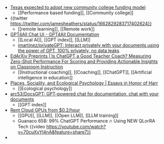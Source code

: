 - [Texas expected to adopt new community college funding model](https://www.insidehighered.com/news/institutions/community-colleges/2023/06/02/texas-expected-adopt-new-community-college-funding)
	- [[Performance based funding]], [[Community college]]
- {{twitter https://twitter.com/jamesheathers/status/1662829283717402624}}
	- [[remote learning]], [[Remote work]]
- [GPT4All Chat UI - GPT4All Documentation](https://docs.gpt4all.io/gpt4all_chat.html#localdocs-beta-plugin-chat-with-your-data)
	- [[Local AI]], [[GPT index]], [[LLM]]
	- [imartinez/privateGPT: Interact privately with your documents using the power of GPT, 100% privately, no data leaks](https://github.com/imartinez/privateGPT)
- [EdArXiv Preprints | Is ChatGPT a Good Teacher Coach? Measuring Zero-Shot Performance For Scoring and Providing Actionable Insights on Classroom Instruction](https://edarxiv.org/5vrby/)
	- [[Instructional coaching]], [[Coaching]], [[ChatGPT]], [[Artificial intelligence in education]]
- [Places, Sociality, and Ecological Psychology | Essays in Honor of Harr](https://www.taylorfrancis.com/books/edit/10.4324/9781003259244/places-sociality-ecological-psychology-manuel-heras-escribano-miguel-segundo-ortin-vicente-raja)
	- [[Ecological psychology]]
- [arc53/DocsGPT: GPT-powered chat for documentation, chat with your documents](https://github.com/arc53/DocsGPT)
	- [[GPT index]]
- [Rent Cloud GPUs from $0.2/hour](https://www.runpod.io/)
	- [[GPU]], [[LLM]], [[Open LLM]], [[LLM training]]
	- Guanaco 65B: 99% ChatGPT Performance 🔥 Using NEW QLorRA Tech {{video https://youtube.com/watch?v=70cuXvYl4nA&feature=share7}}
-